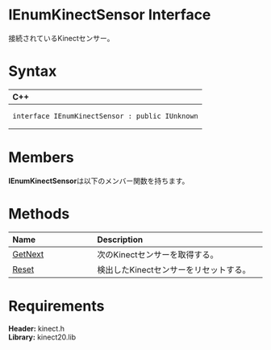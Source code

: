 IEnumKinectSensor Interface  
===========================  

接続されているKinectセンサー。 <span id="syntaxSection"></span>

Syntax  
======  

<table>
<colgroup>
<col width="100%" />
</colgroup>
<thead>
<tr class="header">
<th align="left">C++</th>
</tr>
</thead>
<tbody>
<tr class="odd">
<td align="left"><pre><code>interface IEnumKinectSensor : public IUnknown</code></pre></td>
</tr>
</tbody>
</table>

<span id="classMembersSection"></span>

Members  
=======  

**IEnumKinectSensor**は以下のメンバー関数を持ちます。  

<span id="publicmethodsSection"></span>

Methods  
=======  

<table>
<colgroup>
<col width="30%" />
<col width="60%" />
</colgroup>
<thead>
<tr class="header">
<th align="left">Name</th>
<th align="left">Description</th>
</tr>
</thead>
<tbody>
<tr class="odd">
<td align="left"><a href="IEnumKinectSensor_Interface/Methods/GetNext_Method.md">GetNext</a></td>
<td align="left">次のKinectセンサーを取得する。</td>
</tr>
<tr class="even">
<td align="left"><a href="IEnumKinectSensor_Interface/Methods/Reset_Method.md">Reset</a></td>
<td align="left">検出したKinectセンサーをリセットする。</td>
</tr>
</tbody>
</table>

<span id="requirements"></span>

Requirements  
============  

**Header:** kinect.h  
**Library:** kinect20.lib  



<!--Please do not edit the data in the comment block below.-->
<!--
TOCTitle : IEnumKinectSensor Interface
RLTitle : IEnumKinectSensor Interface
KeywordK : IEnumKinectSensor interface, about
HelpPriority : 2
TopicType : apiref
KeywordF : IEnumKinectSensor
KeywordF : Microsoft.Kinect.kinect.IEnumKinectSensor
KeywordA : T:Microsoft.Kinect.kinect.IEnumKinectSensor
AssetID : T:Microsoft.Kinect.kinect.IEnumKinectSensor
Locale : en-us
CommunityContent : 1
APIType : Managed
APILocation : 
APIName : Microsoft.Kinect.kinect.IEnumKinectSensor
TargetOS : Windows
TopicType : kbSyntax
DevLang : C++
DocSet : K4Wv2
ProjType : K4Wv2Proj
Technology : Kinect for Windows
Product : Kinect for Windows SDK v2
productversion : 20
-->
